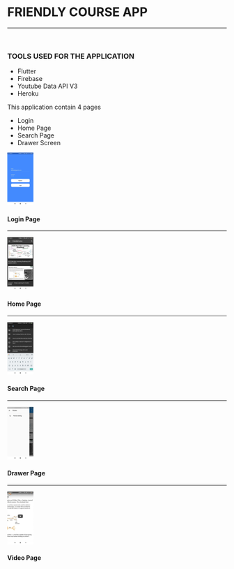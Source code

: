 <!DOCTYPE html>
<html lang="en">
<head>
    <meta charset="UTF-8">
    <meta name="viewport" content="width=device-width, initial-scale=1.0">
     
  
</head>
<body>
    <div class="main">
      <h1>FRIENDLY COURSE APP</h1>
        <hr>
        <br>
        <h3>TOOLS USED FOR THE APPLICATION</h3>
        <ul>
            <li>Flutter</li>
            <li>Firebase</li>
            <li>Youtube Data API V3</li>
            <li>Heroku</li>
        </ul>
        <p>This application contain 4 pages</p>
        <ul>
            <li>Login</li>
            <li>Home Page</li>
            <li>Search Page</li>
            <li>Drawer Screen</li>
        </ul>
        <img src="/login_page.jpeg" alt="myimg" width="12%" height="15%">
        <h4>Login Page</h4>
        <hr>
        <img src="/home_page.jpeg" alt="myimg2" width="12%" height="15%">
        <h4>Home Page</h4>
        <hr>
        <img src="/search_page.jpeg" alt="myimg3" width="12%" height="15%">
        <h4>Search Page</h4>
        <hr>
        <img src="/drawer_page.jpeg" alt="myimg3" width="12%" height="15%">
        <h4>Drawer Page</h4>
        <hr>
        <img src="/video_page.jpeg" alt="myimg3" width="12%" height="15%">
        <h4>Video Page</h4>
        </div>
</body>
</html>
